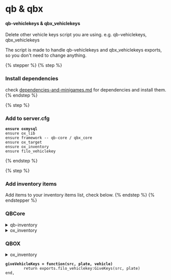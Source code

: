 # qb & qbx

#### qb-vehiclekeys & qbx\_vehiclekeys

Delete other vehicle keys script you are using. e.g. qb-vehiclekeys, qbx\_vehiclekeys

The script is made to handle qb-vehiclekeys and qbx\_vehiclekeys exports, so you don't need to change anything.

{% stepper %}
{% step %}
### Install dependencies

check [dependencies-and-minigames.md](dependencies-and-minigames.md "mention") for dependencies and install them.
{% endstep %}

{% step %}
### Add to server.cfg

<pre><code><strong>ensure oxmysql
</strong>ensure ox_lib
ensure framework -- qb-core / qbx_core
ensure ox_target
ensure ox_inventory
ensure filo_vehiclekey
</code></pre>
{% endstep %}

{% step %}
### Add inventory items

Add items to your inventory items list, check below.
{% endstep %}
{% endstepper %}

### QBCore

<details>

<summary>qb-inventory</summary>

{% code title="qb-core/shared/items.lua" %}
```
    lockpick                     = { name = 'lockpick', label = 'Lockpick', weight = 300, type = 'item', image = 'lockpick.png', unique = false, useable = true, shouldClose = true, description = 'Very useful if you lose your keys a lot.. or if you want to use it for something else...' },
    advancedlockpick             = { name = 'advancedlockpick', label = 'Advanced Lockpick', weight = 500, type = 'item', image = 'advancedlockpick.png', unique = false, useable = true, shouldClose = true, description = 'If you lose your keys a lot this is very useful... Also useful to open your beers' },
    vehiclekeys                  = { name = "vehiclekeys", label = "Car Keys", weight = 500, type = "item", image = "vehiclekeys.png", unique = true, useable = true, shouldClose = false, combinable = nil, description = "Keys for your car."},
    tools                        = { name = "tools", label = "Tools", weight = 500, type = "item", image = "tools.png", unique = true, useable = true, shouldClose = false, combinable = nil, description = "Multipurpose tools."},

```
{% endcode %}

</details>

<details>

<summary>ox_inventory</summary>

<pre class="language-lua" data-title="ox_inventory/data/items.lua"><code class="lang-lua"><strong>['advancedlockpick'] = {
</strong>    label = 'Advanced Lockpick',
    description = 'Used to pick locks obviously.',
    weight = 500
},

['lockpick'] = {
    label = 'Lockpick',
    description = 'Used to pick locks obviously.',
    weight = 160
},

["tools"] = {
    label = "Tools",
    description = "Maybe this can cut wires.",
    weight = 800,
    stack = true,
    close = true,
},

['vehiclekeys'] = {
    label = 'Vehicle Keys',
    weight = 220,
    stack = false,
    close = true,
},
</code></pre>

</details>

### QBOX

<details>

<summary>ox_inventory</summary>

{% code title="ox_inventory/data/items.lua" %}
```lua
['advancedlockpick'] = {
    label = 'Advanced Lockpick',
    description = 'Used to pick locks obviously.',
    weight = 500
},

['lockpick'] = {
    label = 'Lockpick',
    description = 'Used to pick locks obviously.',
    weight = 160
},

["tools"] = {
    label = "Tools",
    description = "Maybe this can cut wires.",
    weight = 800,
    stack = true,
    close = true,
},

['vehiclekeys'] = {
    label = 'Vehicle Keys',
    weight = 220,
    stack = false,
    close = true,
},
```
{% endcode %}

</details>

<pre class="language-lua" data-title="qbx_core/config/server.lua" data-overflow="wrap"><code class="lang-lua"><strong>giveVehicleKeys = function(src, plate, vehicle)
</strong>        return exports.filo_vehiclekey:GiveKeys(src, plate)
end,
</code></pre>

